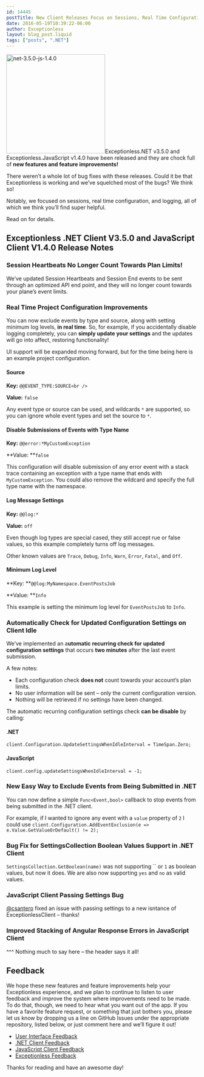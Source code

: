 ```yaml
---
id: 14445
postTitle: New Client Releases Focus on Sessions, Real Time Configuration, and Logging
date: 2016-05-19T10:39:22-06:00
author: Exceptionless
layout: blog_post.liquid
tags: ["posts", ".NET"]
---
```

<img loading="lazy" class="alignright size-full wp-image-14451" src="http://exceptionless.com/assets/net-3.5.0-js-1.4.0.png" alt="net-3.5.0-js-1.4.0" width="260" height="260" data-id="14451" srcset="https://exceptionless.com/assets/net-3.5.0-js-1.4.0.png 260w, https://exceptionless.com/assets/net-3.5.0-js-1.4.0-150x150.png 150w" sizes="(max-width: 260px) 100vw, 260px" />Exceptionless.NET v3.5.0 and Exceptionless.JavaScript v1.4.0 have been released and they are chock full of **new features and feature improvements!**

There weren&#8217;t a whole lot of bug fixes with these releases. Could it be that Exceptionless is working and we&#8217;ve squelched most of the bugs? We think so!

Notably, we focused on sessions, real time configuration, and logging, all of which we think you&#8217;ll find super helpful.

Read on for details.<!--more-->

## Exceptionless .NET Client V3.5.0 and JavaScript Client V1.4.0 Release Notes

### Session Heartbeats No Longer Count Towards Plan Limits!

We&#8217;ve updated Session Heartbeats and Session End events to be sent through an optimized API end point, and they will no longer count towards your plane&#8217;s event limits.

### Real Time Project Configuration Improvements

You can now exclude events by type and source, along with setting minimum log levels, **in real time**. So, for example, if you accidentally disable logging completely, you can **simply update your settings** and the updates will go into affect, restoring functionality!

UI support will be expanded moving forward, but for the time being here is an example project configuration.

#### Source

**Key:** `@@EVENT_TYPE:SOURCE<br />
` 

**Value:** `false`

Any event type or source can be used, and wildcards `*` are supported, so you can ignore whole event types and set the source to `*`.

#### Disable Submissions of Events with Type Name

**Key:** `@@error:*MyCustomException`

**Value: **`false`

This configuration will disable submission of any error event with a stack trace containing an exception with a type name that ends with `MyCustomException`. You could also remove the wildcard and specify the full type name with the namespace.

#### Log Message Settings

**Key:** `@@log:*`

**Value:** `off`

Even though log types are special cased, they still accept rue or false values, so this example completely turns off log messages.

Other known values are `Trace`, `Debug`, `Info`, `Warn`, `Error`, `Fatal`, and `Off`.

#### Minimum Log Level

**Key: **`@@log:MyNamespace.EventPostsJob`

**Value: **`Info`

This example is setting the minimum log level for `EventPostsJob` to `Info`.

### Automatically Check for Updated Configuration Settings on Client Idle

We&#8217;ve implemented an a**utomatic recurring check for updated configuration settings** that occurs **two minutes** after the last event submission.

A few notes:

  * Each configuration check **does not** count towards your account&#8217;s plan limits.
  * No user information will be sent &#8211; only the current configuration version.
  * Nothing will be retrieved if no settings have been changed.

The automatic recurring configuration settings check **can be disable** by calling:

#### .NET

`client.Configuration.UpdateSettingsWhenIdleInterval = TimeSpan.Zero;`

#### JavaScript

`client.config.updateSettingsWhenIdleInterval = -1;`

### 

### New Easy Way to Exclude Events from Being Submitted in .NET

You can now define a simple `Func<Event,bool>` callback to stop events from being submitted in the .NET client.

For example, if I wanted to ignore any event with a `value` property of `2` I could use `client.Configuration.AddEventExclusion(e => e.Value.GetValueOrDefault() != 2);`

### Bug Fix for SettingsCollection Boolean Values Support in .NET Client

`SettingsCollection.GetBoolean(name)` was not supporting `` or `1` as boolean values, but now it does. We are also now supporting `yes` and `no` as valid values.

### JavaScript Client Passing Settings Bug

[@csantero](https://github.com/csantero) fixed an issue with passing settings to a new isntance of ExceptionlessClient &#8211; thanks!

### Improved Stacking of Angular Response Errors in JavaScript Client

^^^ Nothing much to say here &#8211; the header says it all!

## Feedback

We hope these new features and feature improvements help your Exceptionless experience, and we plan to continue to listen to user feedback and improve the system where improvements need to be made. To do that, though, we need to hear what you want out of the app. If you have a favorite feature request, or something that just bothers you, please let us know by dropping us a line on GitHub Issues under the appropriate repository, listed below, or just comment here and we&#8217;ll figure it out!

  * [User Interface Feedback](https://github.com/exceptionless/Exceptionless.UI/issues/new)
  * [.NET Client Feedback](https://github.com/exceptionless/Exceptionless.Net/issues/new)
  * [JavaScript Client Feedback](https://github.com/exceptionless/Exceptionless.JavaScript/issues/new)
  * [Exceptionless Feedback](https://github.com/exceptionless/exceptionless/issues/new)

Thanks for reading and have an awesome day!
